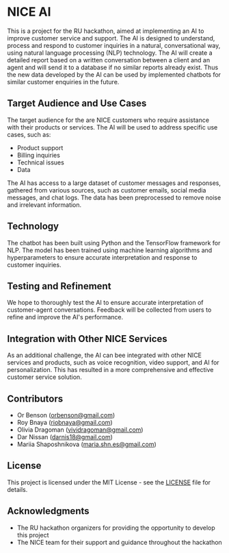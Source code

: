 # NICE AI

This is a project for the RU hackathon, aimed at implementing an AI to improve customer service and support. The AI is designed to understand, process and respond to customer inquiries in a natural, conversational way, using natural language processing (NLP) technology. The AI will create a detailed report based on a written conversation between a client and an agent and will send it to a database if no similar reports already exist. Thus the new data developed by the AI can be used by implemented chatbots for similar customer enquiries in the future. 

## Target Audience and Use Cases

The target audience for the are NICE customers who require assistance with their products or services. The AI will be used to address specific use cases, such as:

- Product support
- Billing inquiries
- Technical issues
- Data

The AI has access to a large dataset of customer messages and responses, gathered from various sources, such as customer emails, social media messages, and chat logs. The data has been preprocessed to remove noise and irrelevant information.

## Technology

The chatbot has been built using Python and the TensorFlow framework for NLP. The model has been trained using machine learning algorithms and hyperparameters to ensure accurate interpretation and response to customer inquiries.

## Testing and Refinement

We hope to thoroughly test the AI to ensure accurate interpretation of customer-agent conversations. Feedback will be collected from users to refine and improve the AI's performance.

## Integration with Other NICE Services

As an additional challenge, the AI can bee integrated with other NICE services and products, such as voice recognition, video support, and AI for personalization. This has resulted in a more comprehensive and effective customer service solution.

## Contributors

- Or Benson (orbenson@gmail.com)
- Roy Bnaya (riobnaya@gmail.com)
- Olivia Dragoman (vividragoman@gmail.com)
- Dar Nissan (darnis18@gmail.com)
- Mariia Shaposhnikova (maria.shn.es@gmail.com)

## License

This project is licensed under the MIT License - see the [LICENSE](LICENSE) file for details.

## Acknowledgments

- The RU hackathon organizers for providing the opportunity to develop this project
- The NICE team for their support and guidance throughout the hackathon
